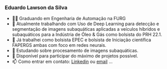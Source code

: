 ### Eduardo Lawson da Silva 

- 👨‍🎓 Graduando em Engenharia de Automação na FURG
- 🔭 Atualmente trabalhando com Uso de Deep Learning para detecção e segmentação de imagens subaquáticas aplicadas a veículos híbridos e subaquáticos para a Indústria de Óleo & Gás como bolsista do PRH 22.1.
- 👜  Já trabalhei como bolsista EPEC  e bolsista de Iniciação científica FAPERGS ambas com foco em redes neurais.
- 💪 Estudando sobre procesamento de imagens subaquáticas.
- 🧠 Disponível para participar do máximo de projetos possível.
- 📫 Como entrar em contato: [Linkedin](www.linkedin.com/in/eduardo-lawson-da-silva-32b8a4224) ou [email](elawsondasilva@gmail.com) ...


